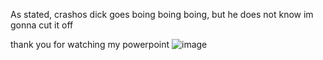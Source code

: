 As stated, crashos dick goes boing boing boing, but he does not know im gonna cut it off

thank you for watching my powerpoint
![image](https://github.com/user-attachments/assets/8abf309f-57b1-431b-a411-30413d944691)
